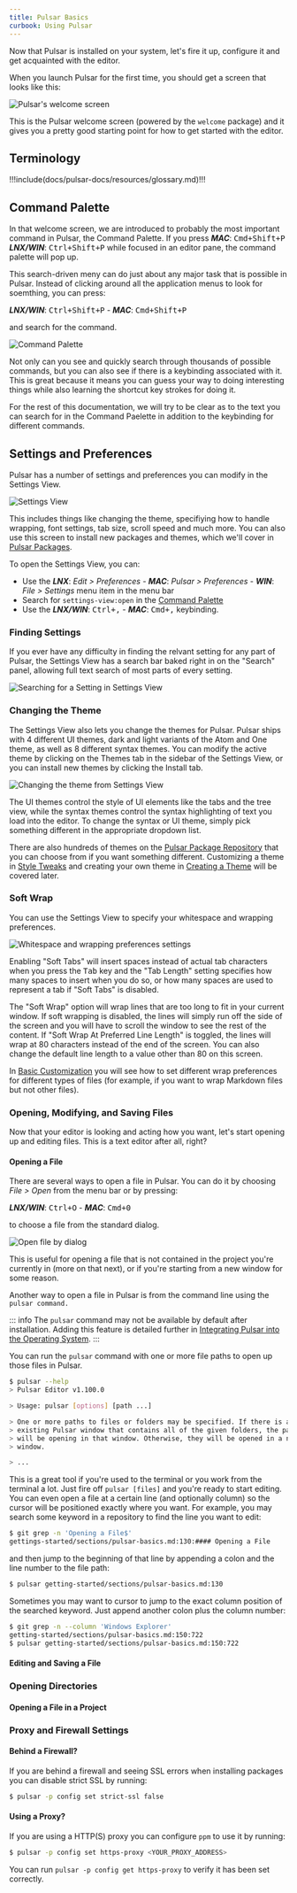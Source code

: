 ```yaml
---
title: Pulsar Basics
curbook: Using Pulsar
---
```


Now that Pulsar is installed on your system, let's fire it up, configure it and get acquainted with the editor.

When you launch Pulsar for the first time, you should get a screen that looks like this:

![Pulsar's welcome screen](TODO)

This is the Pulsar welcome screen (powered by the `welcome` package) and it gives you a pretty good starting point for how to get started with the editor.

## Terminology

!!!include(docs/pulsar-docs/resources/glossary.md)!!!

## Command Palette

In that welcome screen, we are introduced to probably the most important command in Pulsar, the Command Palette. If you press **_MAC_**: <kbd class="platform-mac">Cmd+Shift+P</kbd> **_LNX/WIN_**: <kbd class="platform-windows platform-linux">Ctrl+Shift+P</kbd> while focused in an editor pane, the command palette will pop up.

This search-driven meny can do just about any major task that is possible in Pulsar. Instead of clicking around all the application menus to look for soemthing, you can press:

**_LNX/WIN_**: <kbd>Ctrl+Shift+P</kbd> -
**_MAC_**: <kbd>Cmd+Shift+P</kbd>

and search for the command.

![Command Palette](TODO "Command Palette")

Not only can you see and quickly search through thousands of possible commands, but you can also see if there is a keybinding associated with it. This is great because it means you can guess your way to doing interesting things while also learning the shortcut key strokes for doing it.

For the rest of this documentation, we will try to be clear as to the text you can search for in the Command Paelette in addition to the keybinding for different commands.

## Settings and Preferences

Pulsar has a number of settings and preferences you can modify in the Settings View.

![Settings View](TODO "Settings View")

This includes things like changing the theme, specifiying how to handle wrapping, font settings, tab size, scroll speed and much more. You can also use this screen to install new packages and themes, which we'll cover in [Pulsar Packages](TODO).

To open the Settings View, you can:

- Use the
  **_LNX_**: _Edit > Preferences_ -
  **_MAC_**: _Pulsar > Preferences_ -
  **_WIN_**: _File > Settings_
  menu item in the menu bar
- Search for `settings-view:open` in the [Command Palette](#command-palette)
- Use the
  **_LNX/WIN_**: <kbd>Ctrl+,</kbd> -
  **_MAC_**: <kbd>Cmd+,</kbd>
  keybinding.

### Finding Settings

If you ever have any difficulty in finding the relvant setting for any part of Pulsar, the Settings View has a search bar baked right in on the "Search" panel, allowing full text search of most parts of every setting.

![Searching for a Setting in Settings View](TODO "Searching for a Setting in Settings View")


### Changing the Theme

The Settings View also lets you change the themes for Pulsar. Pulsar ships with 4 different UI themes, dark and light variants of the Atom and One theme, as well as 8 different syntax themes. You can modify the active theme by clicking on the Themes tab in the sidebar of the Settings View, or you can install new themes by clicking the Install tab.

![Changing the theme from Settings View](TODO "Changing the theme from Settings View")

The UI themes control the style of UI elements like the tabs and the tree view, while the syntax themes control the syntax highlighting of text you load into the editor. To change the syntax or UI theme, simply pick something different in the appropriate dropdown list.

There are also hundreds of themes on the [Pulsar Package Repository](https://web.pulsar-edit.dev) that you can choose from if you want something different. Customizing a theme in [Style Tweaks](TODO) and creating your own theme in [Creating a Theme](TODO) will be covered later.

### Soft Wrap

You can use the Settings View to specify your whitespace and wrapping preferences.

![Whitespace and wrapping preferences settings](TODO)

Enabling "Soft Tabs" will insert spaces instead of actual tab characters when you press the <kbd>Tab</kbd> key and the "Tab Length" setting specifies how many spaces to insert when you do so, or how many spaces are used to represent a tab if "Soft Tabs" is disabled.

The "Soft Wrap" option will wrap lines that are too long to fit in your current window. If soft wrapping is disabled, the lines will simply run off the side of the screen and you will have to scroll the window to see the rest of the content. If "Soft Wrap At Preferred Line Length" is toggled, the lines will wrap at 80 characters instead of the end of the screen. You can also change the default line length to a value other than 80 on this screen.

In [Basic Customization](TODO) you will see how to set different wrap preferences for different types of files (for example, if you want to wrap Markdown files but not other files).

### Opening, Modifying, and Saving Files

Now that your editor is looking and acting how you want, let's start opening up and editing files. This is a text editor after all, right?

#### Opening a File

There are several ways to open a file in Pulsar. You can do it by choosing _File > Open_ from the menu bar or by pressing:

**_LNX/WIN_**: <kbd>Ctrl+O</kbd> -
**_MAC_**: <kbd>Cmd+0</kbd>

to choose a file from the standard dialog.

![Open file by dialog](TODO "Open file by dialog")

This is useful for opening a file that is not contained in the project you're currently in (more on that next), or if you're starting from a new window for some reason.

Another way to open a file in Pulsar is from the command line using the `pulsar command.`

::: info
The `pulsar` command may not be available by default after installation. Adding this feature is detailed further in [Integrating Pulsar into the Operating System](TODO).
:::

You can run the `pulsar` command with one or more file paths to open up those files in Pulsar.

```sh
$ pulsar --help
> Pulsar Editor v1.100.0

> Usage: pulsar [options] [path ...]

> One or more paths to files or folders may be specified. If there is an
> existing Pulsar window that contains all of the given folders, the paths
> will be opening in that window. Otherwise, they will be opened in a new
> window.

> ...
```

This is a great tool if you're used to the terminal or you work from the terminal a lot. Just fire off `pulsar [files]` and you're ready to start editing.
You can even open a file at a certain line (and optionally column) so the cursor will be positioned exactly where you want. For example, you may search some keyword in a repository to find the line you want to edit:

```sh
$ git grep -n 'Opening a File$'
gettings-started/sections/pulsar-basics.md:130:#### Opening a File
```

and then jump to the beginning of that line by appending a colon and the line number to the file path:

```sh
$ pulsar getting-started/sections/pulsar-basics.md:130
```

Sometimes you may want to cursor to jump to the exact column position of the searched keyword. Just append another colon plus the column number:

```sh
$ git grep -n --column 'Windows Explorer'
getting-started/sections/pulsar-basics.md:150:722
$ pulsar getting-started/sections/pulsar-basics.md:150:722
```

#### Editing and Saving a File

### Opening Directories

#### Opening a File in a Project 

### Proxy and Firewall Settings

#### Behind a Firewall?

If you are behind a firewall and seeing SSL errors when installing packages you can disable strict SSL by running:

```sh
$ pulsar -p config set strict-ssl false
```

#### Using a Proxy?

If you are using a HTTP(S) proxy you can configure `ppm` to use it by running:

```sh
$ pulsar -p config set https-proxy <YOUR_PROXY_ADDRESS>
```

You can run `pulsar -p config get https-proxy` to verify it has been set correctly.
